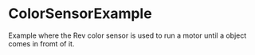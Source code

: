 # ColorSensorExample
Example where the Rev color sensor is used to run a motor until a object comes in fromt of it.

